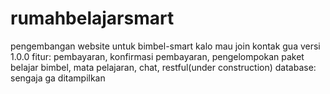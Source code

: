 # rumahbelajarsmart
pengembangan website untuk bimbel-smart kalo mau join kontak gua
versi 1.0.0 
fitur: pembayaran, konfirmasi pembayaran, pengelompokan paket belajar bimbel, mata pelajaran, chat, restful(under construction)
database: sengaja ga ditampilkan

